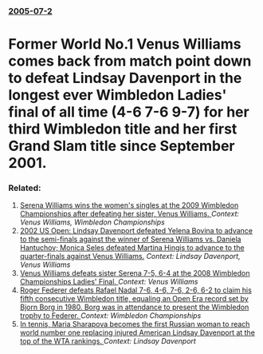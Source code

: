 ### [2005-07-2](/news/2005/07/2/index.md)

#  Former World No.1 Venus Williams comes back from match point down to defeat Lindsay Davenport in the longest ever Wimbledon Ladies' final of all time (4-6 7-6 9-7) for her third Wimbledon title and her first Grand Slam title since September 2001.




### Related:

1. [ Serena Williams wins the women's singles at the 2009 Wimbledon Championships after defeating her sister, Venus Williams. ](/news/2009/07/4/serena-williams-wins-the-women-s-singles-at-the-2009-wimbledon-championships-after-defeating-her-sister-venus-williams.md) _Context: Venus Williams, Wimbledon Championships_
2. [ 2002 US Open: Lindsay Davenport defeated Yelena Bovina to advance to the semi-finals against the winner of Serena Williams vs. Daniela Hantuchov; Monica Seles defeated Martina Hingis to advance to the quarter-finals against Venus Williams.](/news/2002/09/3/2002-us-open-lindsay-davenport-defeated-yelena-bovina-to-advance-to-the-semi-finals-against-the-winner-of-serena-williams-vs-daniela-hant.md) _Context: Lindsay Davenport, Venus Williams_
3. [ Venus Williams defeats sister Serena 7-5, 6-4 at the 2008 Wimbledon Championships Ladies' Final. ](/news/2008/07/5/venus-williams-defeats-sister-serena-7-5-6-4-at-the-2008-wimbledon-championships-ladies-final.md) _Context: Venus Williams_
4. [Roger Federer defeats Rafael Nadal 7-6, 4-6, 7-6, 2-6, 6-2 to claim his fifth consecutive Wimbledon title, equaling an Open Era record set by Bjorn Borg in 1980. Borg was in attendance to present the Wimbledon trophy to Federer. ](/news/2007/07/8/roger-federer-defeats-rafael-nadal-7a6-4a6-7a6-2a6-6a2-to-claim-his-fifth-consecutive-wimbledon-title-equaling-an-open-era-re.md) _Context: Wimbledon Championships_
5. [ In tennis, Maria Sharapova becomes the first Russian woman to reach world number one replacing injured American Lindsay Davenport at the top of the WTA rankings. ](/news/2005/08/22/in-tennis-maria-sharapova-becomes-the-first-russian-woman-to-reach-world-number-one-replacing-injured-american-lindsay-davenport-at-the-to.md) _Context: Lindsay Davenport_
